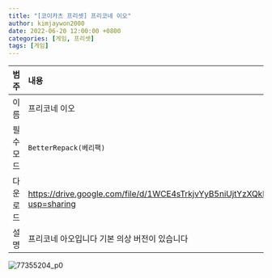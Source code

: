 ```yaml
---
title: "[코이카츠 프리셋] 프리코네 이오"
author: kimjaywon2000
date: 2022-06-20 12:00:00 +0800
categories: [게임, 프리셋]
tags: [게임]
---
```


| 범주             | 내용            |
|:----------------|:---------------|
| 이름             | 프리코네 이오  |
| 필수 모드         | `BetterRepack(베리팩)`       |
| 다운로드          | <https://drive.google.com/file/d/1WCE4sTrkjvYyB5niUjtYzXQkhHuLAeEu/view?usp=sharing> |
| 설명             | 프리코네 아오입니다 기본 의상 버전이 있습니다   |

![77355204_p0](https://user-images.githubusercontent.com/76558033/174634307-be645b73-8da4-4341-a4cf-802a7aea249d.png)

